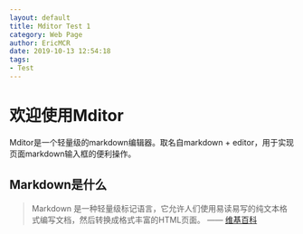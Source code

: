 ```yaml
---
layout: default
title: Mditor Test 1
category: Web Page
author: EricMCR
date: 2019-10-13 12:54:18
tags:
- Test
---
```

欢迎使用Mditor
======
Mditor是一个轻量级的markdown编辑器。取名自markdown + editor，用于实现页面markdown输入框的便利操作。

## Markdown是什么
> Markdown 是一种轻量级标记语言，它允许人们使用易读易写的纯文本格式编写文档，然后转换成格式丰富的HTML页面。    —— [维基百科](https://zh.wikipedia.org/wiki/Markdown)